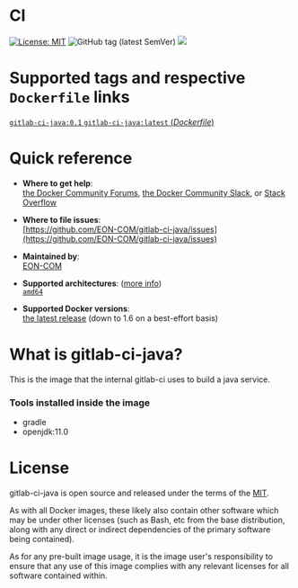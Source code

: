 # CI

[![License: MIT](https://img.shields.io/badge/License-MIT-yellow.svg?color=blue)](https://opensource.org/licenses/MIT)
![GitHub tag (latest SemVer)](https://img.shields.io/github/tag/EON-COM/gitlab-ci-java.svg?color=blue)
[![](https://images.microbadger.com/badges/image/eoncom/gitlab-ci-java.svg)](https://microbadger.com/images/eoncom/gitlab-ci-java "Get your own image badge on microbadger.com")

# Supported tags and respective `Dockerfile` links

[`gitlab-ci-java:0.1` `gitlab-ci-java:latest` (*Dockerfile*)](https://github.com/EON-COM/gitlab-ci-java/blob/master/Dockerfile)


# Quick reference

-	**Where to get help**:  
	[the Docker Community Forums](https://forums.docker.com/), [the Docker Community Slack](https://blog.docker.com/2016/11/introducing-docker-community-directory-docker-community-slack/), or [Stack Overflow](https://stackoverflow.com/search?tab=newest&q=docker)

-	**Where to file issues**:  
	[https://github.com/EON-COM/gitlab-ci-java/issues](https://github.com/EON-COM/gitlab-ci-java/issues)

-	**Maintained by**:  
	[EON-COM](https://github.com/EON-COM/gitlab-ci-java/issues)

-	**Supported architectures**: ([more info](https://github.com/docker-library/official-images#architectures-other-than-amd64))  
	[`amd64`](https://hub.docker.com/r/eoncom/gitlab-ci-java/)

-	**Supported Docker versions**:  
	[the latest release](https://github.com/docker/docker-ce/releases/latest) (down to 1.6 on a best-effort basis)

# What is gitlab-ci-java?

This is the image that the internal gitlab-ci uses to build a java service. 

### Tools installed inside the image

- gradle
- openjdk:11.0

# License

gitlab-ci-java is open source and released under the terms of the [MIT](https://opensource.org/licenses/MIT).

As with all Docker images, these likely also contain other software which may be under other licenses (such as Bash, etc from the base distribution, along with any direct or indirect dependencies of the primary software being contained).

As for any pre-built image usage, it is the image user's responsibility to ensure that any use of this image complies with any relevant licenses for all software contained within.
